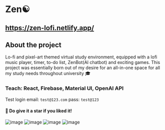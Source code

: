 # Zen☯️
## https://zen-lofi.netlify.app/

## About the project
Lo-fi and pixel-art themed virtual study environment, equipped with a lofi music player, timer, to-do list, ZenBot(AI chatbot) and exciting games. This project was essentially born out of my desire for an all-in-one space for all my study needs throughout university 🎓

### Teach: React, Firebase, Material UI, OpenAI API


Test login
email: `test@123.com`
pass: `test@123`

#### 💫 Do give it a star if you liked it!

![image](https://github.com/aniketsinha5552/zen-client/assets/104712880/abb0c3e7-6b81-4e6b-8656-4c560872be1a)
![image](https://github.com/aniketsinha5552/zen-client/assets/104712880/2672664e-46d3-4451-a35d-6acbbe43f7e8)
![image](https://github.com/aniketsinha5552/zen-client/assets/104712880/8119862b-71b4-4fd4-a6ee-721b12adfaab)
![image](https://github.com/aniketsinha5552/zen-client/assets/104712880/03da7ac6-97c0-4e4a-afab-aa8c210dc8b2)









